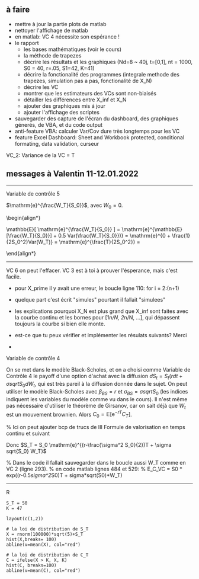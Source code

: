 ## à faire
* mettre à jour la partie plots de matlab
* nettoyer l'affichage de matlab
* en matlab: VC 4 nécessite son espérance !
* le rapport
  + les bases mathématiques (voir le cours)
  + la méthode de trapezes
  + décrire les résultats et les graphiques (Nd=8 ~ 40j, t=[0,1], nt = 1000, S0 = 40, r=.05, S1=42, K=41)
  + décrire la fonctionalité des programmes (integrale methode des trapezes, simulation pas a pas, fonctionalité de X_N)
  + décrire les VC
  + montrer que les estimateurs des VCs sont non-biaisés
  + détailler les différences entre X_inf et X_N
  + ajouter des graphiques mis á jour
  + ajouter l'affichage des scriptes
* sauvegarder des capture de l'écran du dashboard, des graphiques génerés, de VBA, et du code output
* anti-feature VBA: calculer Var/Cov dure très longtemps pour les VC
* feature Excel Dashboard: Sheet and Workbook protected, conditional formating, data validation, curseur

VC_2: Variance de la VC = T

## messages à Valentin 11-12.01.2022

***

Variable de contrôle 5


$\mathrm{e}^{\frac{W_T}{S_0}}$, avec $W_0 = 0$.

\begin{align*}

\mathbb{E}[ \mathrm{e}^{\frac{W_T}{S_0}} ] = 
\mathrm{e}^{\mathbb{E}[\frac{W_T}{S_0}}] + 0.5 Var(\frac{W_T}{S_0}})} = 
\mathrm{e}^{0 +  \frac{1}{2S_0^2}Var(W_T)} =
\mathrm{e}^{\frac{T}{2S_0^2}} =

\end{align*}

***

VC 6 on peut l'effacer.
VC 3 est à toi à prouver l'ésperance, mais c'est facile.

* pour X_prime il y avait une erreur, le boucle ligne 110: for i = 2:(n+1)
* quelque part c'est écrit "simules" pourtant il fallait "simulees"
* les explications pourquoi X_N est plus grand que X_inf sont faites avec la courbe continu et les bornes pour [1*n/N, 2*n/N, ...], qui dépassent toujours la courbe si bien elle monte.
* est-ce que tu peux vérifier et implémenter les résulats suivants? Merci

*

Variable de contrôle 4


On se met dans le modèle Black-Scholes, et on a choisi comme Variable de Contrôle 4 le payoff d'une option d'achat avec la diffusion $dS_t = S_t(rdt + \sigma sqrt{S_0} dW_t$, qui est très pareil à la diffusion donnée dans le sujet.
On peut utiliser le modèle Black-Scholes avec $\beta_{BS} = r$ et $\sigma_{BS} = \sigma sqrt{S_0}$ (les indices indiquent les variables du modèle comme vu dans le cours).
Il n'est même pas nécessaire d'utiliser le théorème de Girsanov, car on sait déjà que $W_t$ est un mouvement brownien.
Alors $C_0 = \mathbb{E}[ \mathrm{e}^{-rT} C_T ]$.

% Ici on peut ajouter bcp de trucs de III Formule de valorisation en temps continu et suivant

Donc $S_T = S_0 \mathrm{e}^{(r-\frac{\sigma^2 S_0}{2})T + \sigma sqrt{S_0} W_T}$

% Dans le code il fallait sauvegarder dans le boucle aussi W_T comme en VC 2 (ligne 293).
% en code matlab lignes 484 et 529: 
% E_C_VC = S0 * exp((r-0.5*sigma^2*S0)T + sigma*sqrt(S0)*W_T)

***

R
```
S_T = 50
K = 47

layout(c(1,2))

# la loi de distribution de S_T
X = rnorm(100000)*sqrt(5)+S_T
hist(X,breaks= 100)
abline(v=mean(X), col="red")

# la loi de distribution de C_T
C = ifelse(X > K, X, K)
hist(C, breaks=100)
abline(v=mean(C), col="red")
```

